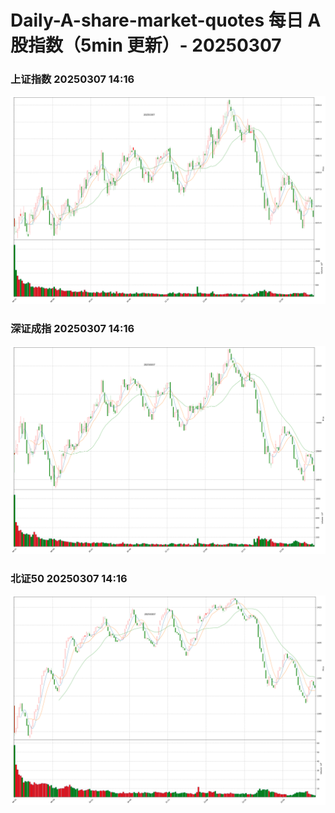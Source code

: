 
# Daily-A-share-market-quotes 每日 A 股指数（5min 更新）- 20250307

### 上证指数 20250307 14:16
![](./fig/2025/3/20250307-sh000001.png)

### 深证成指 20250307 14:16
![](./fig/2025/3/20250307-sz399001.png)

### 北证50 20250307 14:16
![](./fig/2025/3/20250307-bj899050.png)
